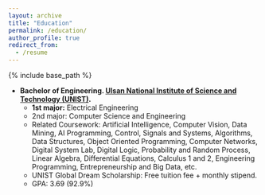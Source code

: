 ```yaml
---
layout: archive
title: "Education"
permalink: /education/
author_profile: true
redirect_from:
  - /resume
---
```

{% include base_path %}

* **Bachelor of Engineering. [Ulsan National Institute of Science and Technology (UNIST)](https://www.unist.ac.kr/).**
  *	**1st major:** Electrical Engineering
  *	2nd major: Computer Science and Engineering
  * Related Coursework: Artificial Intelligence, Computer Vision, Data Mining, AI Programming, Control, Signals and Systems, Algorithms, Data Structures,
    Object Oriented Programming, Computer Networks, Digital System Lab, Digital Logic, Probability and Random Process,
    Linear Algebra, Differential Equations, Calculus 1 and 2, Engineering Programming, Entrepreneurship and Big Data, etc.
  *	UNIST Global Dream Scholarship: Free tuition fee + monthly stipend.
  *	GPA: 3.69 (92.9%)
